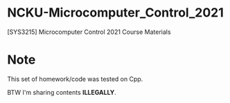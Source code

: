 # NCKU-Microcomputer_Control_2021
 [SYS3215] Microcomputer Control 2021 Course Materials

# Note
This set of homework/code was tested on Cpp.

BTW I'm sharing contents **ILLEGALLY**.
